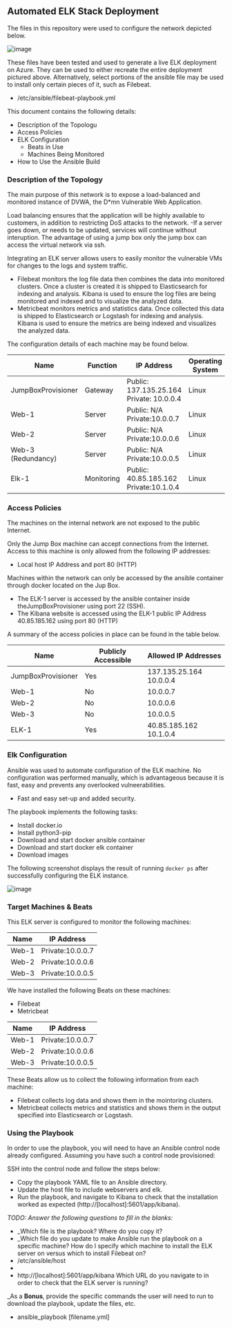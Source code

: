 ## Automated ELK Stack Deployment

The files in this repository were used to configure the network depicted below.

![image](https://user-images.githubusercontent.com/85324134/122702082-e564e500-d20b-11eb-8007-854a5468b95e.png)

These files have been tested and used to generate a live ELK deployment on Azure. They can be used to either recreate the entire deployment pictured above. Alternatively, select portions of the ansible file may be used to install only certain pieces of it, such as Filebeat.

- /etc/ansible/filebeat-playbook.yml

This document contains the following details:
- Description of the Topologu
- Access Policies
- ELK Configuration
  - Beats in Use
  - Machines Being Monitored
- How to Use the Ansible Build


### Description of the Topology

The main purpose of this network is to expose a load-balanced and monitored instance of DVWA, the D*mn Vulnerable Web Application.

Load balancing ensures that the application will be highly available to customers, in addition to restricting DoS attacks to the network.
-If a server goes down, or needs to be updated, services will continue without interuption. The advantage of using a jump box only the jump box can access the virtual network via ssh. 

Integrating an ELK server allows users to easily monitor the vulnerable VMs for changes to the logs and system traffic.
- Filebeat monitors the log file data then combines the data into monitored clusters. Once a cluster is created it is shipped to Elasticsearch for indexing and analysis. Kibana is used to ensure the log files are being monitored and indexed and to visualize the analyzed data. 
- Metricbeat monitors metrics and statistics data. Once collected this data is shipped to Elasticsearch or Logstash for indexing and analysis. Kibana is used to ensure the metrics are being indexed and visualizes the analyzed data. 

The configuration details of each machine may be found below.

| Name               | Function   | IP Address                                | Operating System |
|--------------------|------------|-------------------------------------------|------------------|
| JumpBoxProvisioner | Gateway    | Public: 137.135.25.164  Private: 10.0.0.4 | Linux            | 
| Web-1              | Server     | Public: N/A  Private:10.0.0.7             | Linux            |
| Web-2              | Server     | Public: N/A  Private:10.0.0.6             | Linux            |
| Web-3 (Redundancy) | Server     | Public: N/A  Private:10.0.0.5             | Linux            |
| Elk-1              | Monitoring | Public: 40.85.185.162  Private:10.1.0.4   | Linux            |


### Access Policies

The machines on the internal network are not exposed to the public Internet. 

Only the Jump Box machine can accept connections from the Internet. Access to this machine is only allowed from the following IP addresses:
- Local host IP Address and port 80 (HTTP)

Machines within the network can only be accessed by the ansible container through docker located on the Jup Box.
- The ELK-1 server is accessed by the ansible container inside theJumpBoxProvisioner using port 22 (SSH). 
- The Kibana website is accessed using the ELK-1 public IP Address 40.85.185.162 using port 80 (HTTP)

A summary of the access policies in place can be found in the table below.

| Name     | Publicly Accessible | Allowed IP Addresses    |
|----------|---------------------|-------------------------|
| JumpBoxProvisioner | Yes       | 137.135.25.164 10.0.0.4 |
| Web-1              | No        | 10.0.0.7                |
| Web-2              | No        | 10.0.0.6                |
| Web-3              | No        | 10.0.0.5                |
| ELK-1              | Yes       | 40.85.185.162 10.1.0.4  |


### Elk Configuration

Ansible was used to automate configuration of the ELK machine. No configuration was performed manually, which is advantageous because it is fast, easy and prevents any overlooked vulneerabilities.
- Fast and easy set-up and added security.

The playbook implements the following tasks:
- Install docker.io
- Install python3-pip
- Download and start docker ansible container
- Download and start docker elk container
- Download images

The following screenshot displays the result of running `docker ps` after successfully configuring the ELK instance.

![image](https://user-images.githubusercontent.com/85324134/122702731-3b865800-d20d-11eb-8d7a-440708c6013e.png)

### Target Machines & Beats
This ELK server is configured to monitor the following machines:

| Name  | IP Address       |                
|-------|------------------|
| Web-1 | Private:10.0.0.7 |
| Web-2 | Private:10.0.0.6 |
| Web-3 | Private:10.0.0.5 |

We have installed the following Beats on these machines:
- Filebeat
- Metricbeat

| Name  | IP Address       |                
|-------|------------------|
| Web-1 | Private:10.0.0.7 |
| Web-2 | Private:10.0.0.6 |
| Web-3 | Private:10.0.0.5 |

These Beats allow us to collect the following information from each machine:
- Filebeat collects log data and shows them in the mointoring clusters.
- Metricbeat collects metrics and statistics and shows them in the output specified into Elasticsearch or Logstash. 

### Using the Playbook
In order to use the playbook, you will need to have an Ansible control node already configured. Assuming you have such a control node provisioned: 

SSH into the control node and follow the steps below:
- Copy the playbook YAML file to an Ansible directory.
- Update the host file to include webservers and elk.
- Run the playbook, and navigate to Kibana to check that the installation worked as expected (http://[localhost]:5601/app/kibana).

_TODO: Answer the following questions to fill in the blanks:_
- _Which file is the playbook? Where do you copy it? 
- _Which file do you update to make Ansible run the playbook on a specific machine? How do I specify which machine to install the ELK server on versus which to install Filebeat on?
- /etc/ansible/host
- 
- http://[localhost]:5601/app/kibana Which URL do you navigate to in order to check that the ELK server is running?

_As a **Bonus**, provide the specific commands the user will need to run to download the playbook, update the files, etc.
- ansible_playbook [filename.yml]
